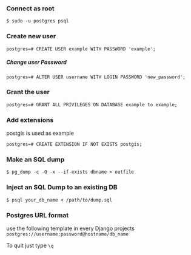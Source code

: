 ### Connect as root

```console
$ sudo -u postgres psql
```

### Create new user
```console
postgres=# CREATE USER example WITH PASSWORD 'example';
```

##### Change user Password
```console
postgres=# ALTER USER username WITH LOGIN PASSWORD 'new_password';
```

### Grant the user
```console
postgres=# GRANT ALL PRIVILEGES ON DATABASE example to example;
```

### Add extensions
postgis is used as example

```console
postgres=# CREATE EXTENSION IF NOT EXISTS postgis;
```

### Make an SQL dump
```console
$ pg_dump -c -O -x --if-exists dbname > outfile
```

### Inject an SQL Dump to an existing DB
```console
$ psql your_db_name < /path/to/dump.sql
```

### Postgres URL format
use the following template in every Django projects `postgres://username:password@hostname/db_name`

To quit just type `\q`
